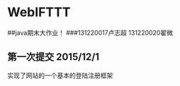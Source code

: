 # WebIFTTT
##java期末大作业！
###131220017卢志超 131220020翟微

第一次提交    2015/12/1
----------
实现了网站的一个基本的登陆注册框架
